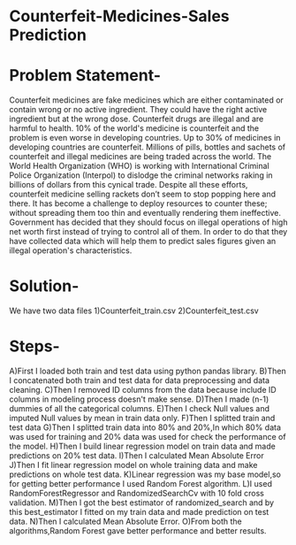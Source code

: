 # Counterfeit-Medicines-Sales Prediction

# Problem Statement-

Counterfeit medicines are fake medicines which are either contaminated or contain wrong or no active
ingredient. They could have the right active ingredient but at the wrong dose. Counterfeit drugs are illegal and
are harmful to health. 10% of the world's medicine is counterfeit and the problem is even worse in developing
countries. Up to 30% of medicines in developing countries are counterfeit.
Millions of pills, bottles and sachets of counterfeit and illegal medicines are being traded across the world. The
World Health Organization (WHO) is working with International Criminal Police Organization (Interpol) to dislodge
the criminal networks raking in billions of dollars from this cynical trade.
Despite all these efforts, counterfeit medicine selling rackets don’t seem to stop popping here and there. It has
become a challenge to deploy resources to counter these; without spreading them too thin and eventually
rendering them ineffective. Government has decided that they should focus on illegal operations of high net
worth first instead of trying to control all of them. In order to do that they have collected data which will help them
to predict sales figures given an illegal operation's characteristics.

# Solution-

We have two data files 
1)Counterfeit_train.csv
2)Counterfeit_test.csv

# Steps-
A)First I loaded both train and test data using python pandas library.
B)Then I concatenated both train and test data for data preprocessing and data cleaning.
C)Then I removed  ID columns from the data because include ID columns in modeling process doesn't make sense.
D)Then I made (n-1) dummies of all the categorical columns.
E)Then I check Null values and imputed Null values by mean in train data only.
F)Then I splitted train and test data
G)Then I splitted train data into 80% and 20%,In which 80% data was used for training and 20% data was used for check the performance of the model.
H)Then I build linear regression model on train data and made predictions on 20% test data.
I)Then I calculated Mean Absolute Error
J)Then I fit linear regression model on whole training data and make predictions on whole test data.
K)Linear regression was my base model,so for getting better performance I used Random Forest algorithm.
L)I used RandomForestRegressor and RandomizedSearchCv with 10 fold cross validation.
M)Then I got the best estimator of randomized_search and by this best_estimator I fitted on my train data and made prediction on test data.
N)Then I calculated Mean Absolute Error.
O)From both the algorithms,Random Forest gave better performance and better results.

